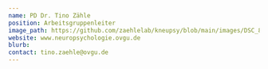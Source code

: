 ```yaml
---
name: PD Dr. Tino Zähle
position: Arbeitsgruppenleiter
image_path: https://github.com/zaehlelab/kneupsy/blob/main/images/DSC_8312_TZ.JPG
website: www.neuropsychologie.ovgu.de
blurb:
contact: tino.zaehle@ovgu.de
---
```


